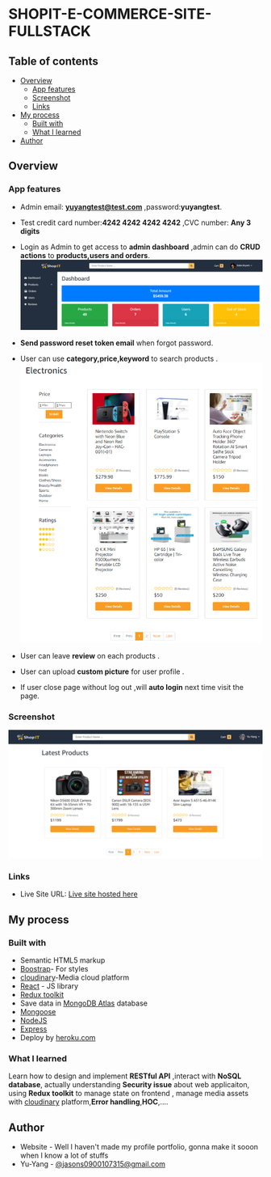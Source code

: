 # SHOPIT-E-COMMERCE-SITE-FULLSTACK

## Table of contents

- [Overview](#overview)
  - [App features](#app-features)
  - [Screenshot](#screenshot)
  - [Links](#links)
- [My process](#my-process)
  - [Built with](#built-with)
  - [What I learned](#what-i-learned)
- [Author](#author)

## Overview

### App features

- Admin email: **yuyangtest@test.com** ,password:**yuyangtest**.
- Test credit card number:**4242 4242 4242 4242** ,CVC number: **Any 3 digits**
- Login as Admin to get access to **admin dashboard** ,admin can do **CRUD actions** to **products,users and orders**.
  ![](./finished/admin_dashboard.png)
- **Send password reset token email** when forgot password.

- User can use **category,price,keyword** to search products .
  ![](./finished/product_search.png)
- User can leave **review** on each products .
- User can upload **custom picture** for user profile .
- If user close page without log out ,will **auto login** next time visit the page.

### Screenshot

![](./finished/home.png)

### Links

- Live Site URL: [Live site hosted here](https://shopit-mern-fullstack.herokuapp.com/)

## My process

### Built with

- Semantic HTML5 markup
- [Boostrap](https://getbootstrap.com/)- For styles
- [cloudinary](https://cloudinary.com/)-Media cloud platform
- [React](https://reactjs.org/) - JS library
- [Redux toolkit](https://redux-toolkit.js.org/)
- Save data in [MongoDB Atlas](https://www.mongodb.com/cloud/atlas/lp/dcp?utm_content=rlsapostreg&utm_source=google&utm_campaign=gs_apac_rlsamulti_search_brand_dsa_atlas_desktop_rlsa_postreg&utm_term=&utm_medium=cpc_paid_search&utm_ad=&utm_ad_campaign_id=14412646494&adgroup=131761134852&gclid=CjwKCAiA6seQBhAfEiwAvPqu11uB5hKwhVkK15IX2OdUAg84yrrNDn7a_z78ec_9RSCOn5AguzJclhoCiGIQAvD_BwE) database
- [Mongoose](https://mongoosejs.com/)
- [NodeJS](https://nodejs.dev/)
- [Express](https://expressjs.com/zh-tw/)
- Deploy by [heroku.com](https://www.heroku.com/)

### What I learned

Learn how to design and implement **RESTful API** ,interact with **NoSQL database**, actually understanding **Security issue** about web applicaiton, using **Redux toolkit** to manage state on frontend , manage media assets with [cloudinary](https://cloudinary.com/) platform,**Error handling**,**HOC**,....

## Author

- Website - Well I haven't made my profile portfolio, gonna make it sooon when I know a lot of stuffs
- Yu-Yang - [@jasons0900107315@gmail.com](https://www.google.com/gmail/about/)
